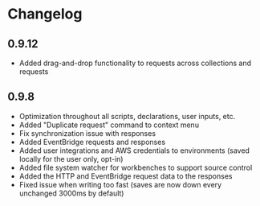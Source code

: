 # Changelog
## 0.9.12
 - Added drag-and-drop functionality to requests across collections and requests

## 0.9.8
 - Optimization throughout all scripts, declarations, user inputs, etc.
 - Added "Duplicate request" command to context menu
 - Fix synchronization issue with responses
 - Added EventBridge requests and responses
 - Added user integrations and AWS credentials to environments (saved locally for the user only, opt-in)
 - Added file system watcher for workbenches to support source control
 - Added the HTTP and EventBridge request data to the responses
 - Fixed issue when writing too fast (saves are now down every unchanged 3000ms by default)
